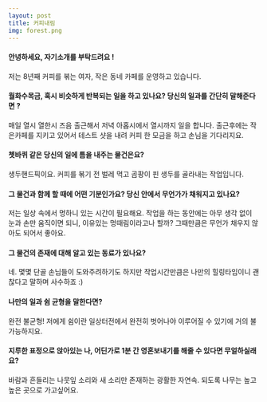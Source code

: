 ```yaml
---
layout: post
title: 커피내림
img: forest.png 
---
```



#### 안녕하세요, 자기소개를 부탁드려요 !

저는 8년째 커피를 볶는 여자, 작은 동네 카페를 운영하고 있습니다.

#### 월화수목금, 혹시 비슷하게 반복되는 일을 하고 있나요? 당신의 일과를 간단히 말해준다면 ?

매일 열시 열한시 즈음 출근해서 저녁 아홉시에서 열시까지 일을 합니다. 출근후에는 작은카페를 지키고 있어서 테스트 샷을 내려 커피 한 모금을 하고 손님을 기다리지요.

#### 쳇바퀴 같은 당신의 일에 틈을 내주는 물건은요?

생두핸드픽이요. 커피를 볶기 전 벌레 먹고 곰팡이 핀 생두를 골라내는 작업입니다.

#### 그 물건과 함께 할 때에 어떤 기분인가요? 당신 안에서 무언가가 채워지고 있나요?

 저는 일상 속에서 멍하니 있는 시간이 필요해요. 작업을 하는 동안에는 아무 생각 없이 눈과 손만 움직이면 되니, 이유있는 멍때림이라고나 할까? 그때만큼은 무언가 채우지 않아도 되어서 좋아요.

#### 그 물건의 존재에 대해 알고 있는 동료가 있나요?

네. 몇몇 단골 손님들이 도와주려하기도 하지만 작업시간만큼은 나만의 힐링타임이니 괜찮다고 말하며 사수하죠 :)

#### 나만의 일과 쉼 균형을 말한다면?

완전 불균형! 저에게 쉼이란 일상터전에서 완전히 벗어나야 이루어질 수 있기에 거의 불가능하지요.

#### 지루한 표정으로 앉아있는 나, 어딘가로 1분 간 영혼보내기를 해줄 수 있다면 무얼하실래요?

바람과 흔들리는 나뭇잎 소리와 새 소리만 존재하는 광활한 자연속. 되도록 나무는 높고 높은 곳으로 가고싶어요.
